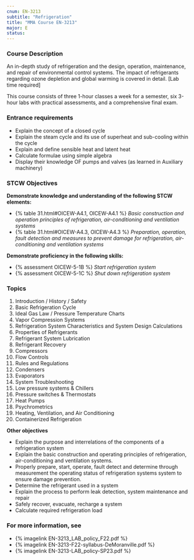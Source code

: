 ```yaml
---
cnum: EN-3213
subtitle: "Refrigeration"
title: "MMA Course EN-3213"
major: E
status: 
---
```


### Course Description

An in-depth study of refrigeration and the design, operation, maintenance, and repair of environmental control systems. The impact of refrigerants regarding ozone depletion and global warming is covered in detail. [Lab time required]

This course consists of three 1-hour classes a week for a semester, six 3-hour labs  with practical assessments, and a comprehensive final exam.

### Entrance requirements

* Explain the concept of a closed cycle
* Explain the steam cycle and its use of superheat and sub-cooling within the cycle
* Explain and define sensible heat and latent heat
* Calculate formulae using simple algebra
* Display their knowledge OF pumps and valves (as learned in Auxiliary machinery)


### STCW Objectives

**Demonstrate knowledge and understanding of the following STCW elements:**

* {% table 31.html#OICEW-A4.1, OICEW-A4.1 %} *Basic construction and operation principles of refrigeration, air-conditioning and ventilation systems*
* {% table 31.html#OICEW-A4.3, OICEW-A4.3 %} *Preparation, operation, fault detection and measures to prevent damage for refrigeration, air-conditioning and ventilation systems*


**Demonstrate proficiency in the following skills:**

* {% assessment OICEW-5-1B %} *Start refrigeration system*
* {% assessment OICEW-5-1C %} *Shut down refrigeration system*


### Topics

1. Introduction / History / Safety
2. Basic Refrigeration Cycle
3. Ideal Gas Law / Pressure Temperature Charts
4. Vapor Compression Systems
5. Refrigeration System Characteristics and System Design Calculations
6. Properties of Refrigerants
7. Refrigerant System Lubrication
8. Refrigerant Recovery
9. Compressors
10. Flow Controls
11. Rules and Regulations
12. Condensers
13. Evaporators
14. System Troubleshooting
15. Low pressure systems & Chillers
16. Pressure switches & Thermostats
17. Heat Pumps
18. Psychrometrics
19. Heating, Ventilation, and Air Conditioning
20. Containerized Refrigeration


**Other objectives**



* Explain the purpose and interrelations of the components of a refrigeration system
* Explain the basic construction and operating principles of refrigeration, air-conditioning and ventilation systems.
* Properly prepare, start, operate, fault detect and determine through measurement the operating status of  refrigeration systems system to ensure damage prevention.
* Determine the refrigerant used in a system
* Explain the process to perform leak detection, system maintenance and repair
* Safely recover, evacuate, recharge a system
* Calculate required refrigeration load


### For more information, see 

* {% imagelink EN-3213_LAB_policy_F22.pdf %} 
* {% imagelink EN-3213-F22-syllabus-DeMoranville.pdf %} 
* {% imagelink EN-3213-LAB_policy-SP23.pdf %} 



